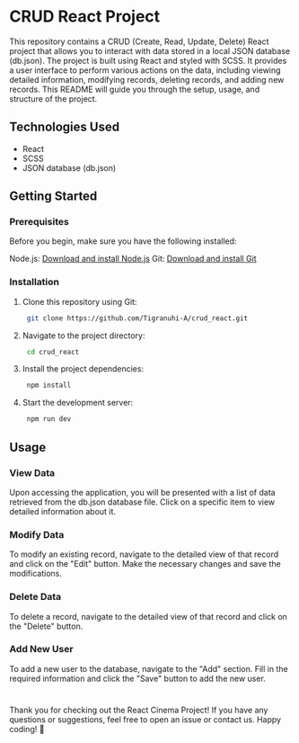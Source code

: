 # CRUD React Project 

This repository contains a CRUD (Create, Read, Update, Delete) React project that allows you to interact with data stored in a local JSON database (db.json). The project is built using React and styled with SCSS. It provides a user interface to perform various actions on the data, including viewing detailed information, modifying records, deleting records, and adding new records. This README will guide you through the setup, usage, and structure of the project.

## Technologies Used
+ React
+ SCSS
+ JSON database (db.json)


## Getting Started

### Prerequisites

Before you begin, make sure you have the following installed:

Node.js: [Download and install Node.js]((https://nodejs.org/en))
Git: [Download and install Git](https://git-scm.com/)

### Installation

1. Clone this repository using Git:
    ```bash
     git clone https://github.com/Tigranuhi-A/crud_react.git

2. Navigate to the project directory:
   ```bash
    cd crud_react

3. Install the project dependencies:
   ```bash
    npm install

4. Start the development server:
   ```bash
    npm run dev

## Usage

### View Data

Upon accessing the application, you will be presented with a list of data retrieved from the db.json database file.
Click on a specific item to view detailed information about it.

### Modify Data

To modify an existing record, navigate to the detailed view of that record and click on the "Edit" button.
Make the necessary changes and save the modifications.

### Delete Data
To delete a record, navigate to the detailed view of that record and click on the "Delete" button.

### Add New User
To add a new user to the database, navigate to the "Add" section.
Fill in the required information and click the "Save" button to add the new user.


#

Thank you for checking out the React Cinema Project! If you have any questions or suggestions, feel free to open an issue or contact us. Happy coding! 🚀
   

